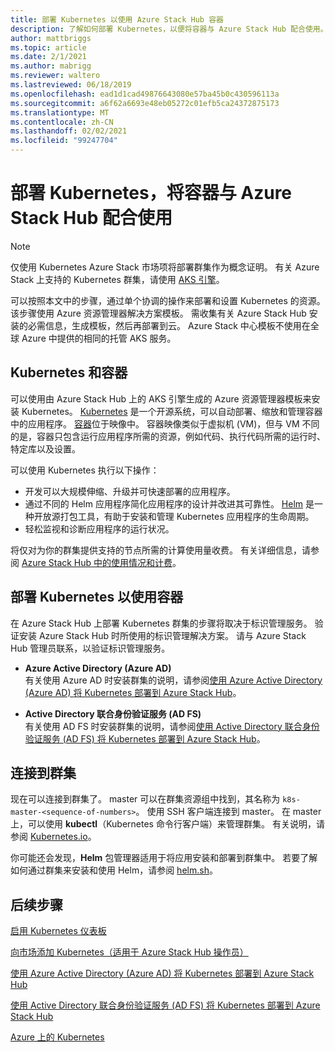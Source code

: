 ```yaml
---
title: 部署 Kubernetes 以使用 Azure Stack Hub 容器
description: 了解如何部署 Kubernetes，以便将容器与 Azure Stack Hub 配合使用。
author: mattbriggs
ms.topic: article
ms.date: 2/1/2021
ms.author: mabrigg
ms.reviewer: waltero
ms.lastreviewed: 06/18/2019
ms.openlocfilehash: ead1d1cad49876643080e57ba45b0c430596113a
ms.sourcegitcommit: a6f62a6693e48eb05272c01efb5ca24372875173
ms.translationtype: MT
ms.contentlocale: zh-CN
ms.lasthandoff: 02/02/2021
ms.locfileid: "99247704"
---
```

# <a name="deploy-kubernetes-to-use-containers-with-azure-stack-hub"></a>部署 Kubernetes，将容器与 Azure Stack Hub 配合使用

> [!NOTE]  
> 仅使用 Kubernetes Azure Stack 市场项将部署群集作为概念证明。 有关 Azure Stack 上支持的 Kubernetes 群集，请使用 [AKS 引擎](azure-stack-kubernetes-aks-engine-overview.md)。

可以按照本文中的步骤，通过单个协调的操作来部署和设置 Kubernetes 的资源。 该步骤使用 Azure 资源管理器解决方案模板。 需收集有关 Azure Stack Hub 安装的必需信息，生成模板，然后再部署到云。 Azure Stack 中心模板不使用在全球 Azure 中提供的相同的托管 AKS 服务。

## <a name="kubernetes-and-containers"></a>Kubernetes 和容器

可以使用由 Azure Stack Hub 上的 AKS 引擎生成的 Azure 资源管理器模板来安装 Kubernetes。 [Kubernetes](https://kubernetes.io) 是一个开源系统，可以自动部署、缩放和管理容器中的应用程序。 [容器](https://www.docker.com/what-container)位于映像中。 容器映像类似于虚拟机 (VM)，但与 VM 不同的是，容器只包含运行应用程序所需的资源，例如代码、执行代码所需的运行时、特定库以及设置。

可以使用 Kubernetes 执行以下操作：

- 开发可以大规模伸缩、升级并可快速部署的应用程序。 
- 通过不同的 Helm 应用程序简化应用程序的设计并改进其可靠性。 [Helm](https://github.com/kubernetes/helm) 是一种开放源打包工具，有助于安装和管理 Kubernetes 应用程序的生命周期。
- 轻松监视和诊断应用程序的运行状况。

将仅对为你的群集提供支持的节点所需的计算使用量收费。 有关详细信息，请参阅 [Azure Stack Hub 中的使用情况和计费](../operator/azure-stack-billing-and-chargeback.md)。

## <a name="deploy-kubernetes-to-use-containers"></a>部署 Kubernetes 以使用容器

在 Azure Stack Hub 上部署 Kubernetes 群集的步骤将取决于标识管理服务。 验证安装 Azure Stack Hub 时所使用的标识管理解决方案。 请与 Azure Stack Hub 管理员联系，以验证标识管理服务。

- **Azure Active Directory (Azure AD)**  
有关使用 Azure AD 时安装群集的说明，请参阅[使用 Azure Active Directory (Azure AD) 将 Kubernetes 部署到 Azure Stack Hub](azure-stack-solution-template-kubernetes-azuread.md)。

- **Active Directory 联合身份验证服务 (AD FS)**  
有关使用 AD FS 时安装群集的说明，请参阅[使用 Active Directory 联合身份验证服务 (AD FS) 将 Kubernetes 部署到 Azure Stack Hub](azure-stack-solution-template-kubernetes-adfs.md)。

## <a name="connect-to-your-cluster"></a>连接到群集

现在可以连接到群集了。 master 可以在群集资源组中找到，其名称为 `k8s-master-<sequence-of-numbers>`。 使用 SSH 客户端连接到 master。 在 master 上，可以使用 **kubectl**（Kubernetes 命令行客户端）来管理群集。 有关说明，请参阅 [Kubernetes.io](https://kubernetes.io/docs/reference/kubectl/overview)。

你可能还会发现，**Helm** 包管理器适用于将应用安装和部署到群集中。 若要了解如何通过群集来安装和使用 Helm，请参阅 [helm.sh](https://helm.sh/)。

## <a name="next-steps"></a>后续步骤

[启用 Kubernetes 仪表板](azure-stack-solution-template-kubernetes-dashboard.md)

[向市场添加 Kubernetes（适用于 Azure Stack Hub 操作员）](../operator/azure-stack-solution-template-kubernetes-cluster-add.md)

[使用 Azure Active Directory (Azure AD) 将 Kubernetes 部署到 Azure Stack Hub](azure-stack-solution-template-kubernetes-azuread.md)

[使用 Active Directory 联合身份验证服务 (AD FS) 将 Kubernetes 部署到 Azure Stack Hub](azure-stack-solution-template-kubernetes-adfs.md)

[Azure 上的 Kubernetes](/azure/container-service/kubernetes/container-service-kubernetes-walkthrough)
